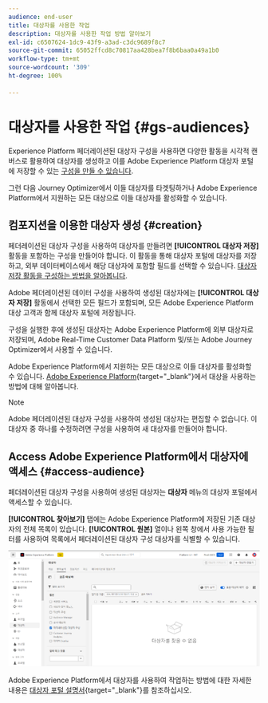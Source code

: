 ```yaml
---
audience: end-user
title: 대상자를 사용한 작업
description: 대상자를 사용한 작업 방법 알아보기
exl-id: c6507624-1dc9-43f9-a3ad-c3dc9689f8c7
source-git-commit: 65052ffcd8c70817aa428bea7f8b6baa0a49a1b0
workflow-type: tm+mt
source-wordcount: '309'
ht-degree: 100%

---
```


# 대상자를 사용한 작업 {#gs-audiences}

Experience Platform 페더레이션된 대상자 구성을 사용하면 다양한 활동을 시각적 캔버스로 활용하여 대상자를 생성하고 이를 Adobe Experience Platform 대상자 포털에 저장할 수 있는 [구성을 만들 수 있습니다](../compositions/gs-compositions.md).

그런 다음 Journey Optimizer에서 이들 대상자를 타겟팅하거나 Adobe Experience Platform에서 지원하는 모든 대상으로 이들 대상자를 활성화할 수 있습니다.

## 컴포지션을 이용한 대상자 생성 {#creation}

페더레이션된 대상자 구성을 사용하여 대상자를 만들려면 **[!UICONTROL 대상자 저장]** 활동을 포함하는 구성을 만들어야 합니다. 이 활동을 통해 대상자 포털에 대상자를 저장하고, 외부 데이터베이스에서 해당 대상자에 포함할 필드를 선택할 수 있습니다. [대상자 저장 활동을 구성하는 방법을 알아봅니다](../compositions/activities/save-audience.md).

Adobe 페더레이션된 데이터 구성을 사용하여 생성된 대상자에는 **[!UICONTROL 대상자 저장]** 활동에서 선택한 모든 필드가 포함되며, 모든 Adobe Experience Platform 대상 고객과 함께 대상자 포털에 저장됩니다.

구성을 실행한 후에 생성된 대상자는 Adobe Experience Platform에 외부 대상자로 저장되며, Adobe Real-Time Customer Data Platform 및/또는 Adobe Journey Optimizer에서 사용할 수 있습니다.

Adobe Experience Platform에서 지원하는 모든 대상으로 이들 대상자를 활성화할 수 있습니다. [Adobe Experience Platform](https://experienceleague.adobe.com/ko/docs/experience-platform/destinations/home){target="_blank"}에서 대상을 사용하는 방법에 대해 알아봅니다.

>[!NOTE]
>
>Adobe 페더레이션된 대상자 구성을 사용하여 생성된 대상자는 편집할 수 없습니다. 이 대상자 중 하나를 수정하려면 구성을 사용하여 새 대상자를 만들어야 합니다.

## Access Adobe Experience Platform에서 대상자에 액세스 {#access-audience}

페더레이션된 대상자 구성을 사용하여 생성된 대상자는 **대상자** 메뉴의 대상자 포털에서 액세스할 수 있습니다.

**[!UICONTROL 찾아보기]** 탭에는 Adobe Experience Platform에 저장된 기존 대상자의 전체 목록이 있습니다. **[!UICONTROL 원본]** 열이나 왼쪽 창에서 사용 가능한 필터를 사용하여 목록에서 페더레이션된 대상자 구성 대상자를 식별할 수 있습니다.

![](assets/audiences-list.png)

Adobe Experience Platform에서 대상자를 사용하여 작업하는 방법에 대한 자세한 내용은 [대상자 포털 설명서](https://experienceleague.adobe.com/ko/docs/experience-platform/segmentation/ui/audience-portal){target="_blank"}를 참조하십시오.

<!-- add link to this donc once published: https://jira.corp.adobe.com/browse/PLAT-198674-->